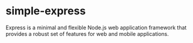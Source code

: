 # simple-express
Express is a minimal and flexible Node.js web application framework that provides a robust set of features for web and mobile applications.
